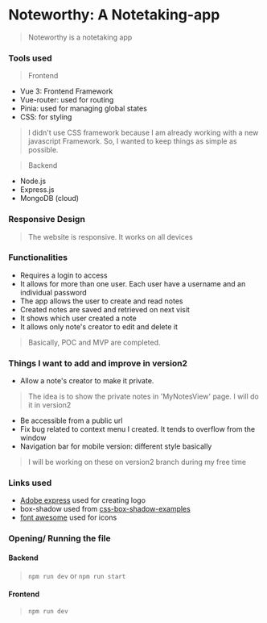 # Noteworthy: A Notetaking-app
> Noteworthy is a notetaking app

### Tools used
> Frontend
- Vue 3: Frontend Framework
- Vue-router: used for routing
- Pinia: used for managing global states 
- CSS: for styling
> I didn't use CSS framework because I am already working with a new javascript Framework. So, I wanted to keep things as simple as possible.

> Backend
- Node.js
- Express.js
- MongoDB (cloud)

### Responsive Design
> The website is responsive. It works on all devices

### Functionalities
- Requires a login to access
- It allows for more than one user. Each user have a username and an individual password
- The app allows the user to create and read notes
- Created notes are saved and retrieved on next visit
- It shows which user created a note
- It allows only note's creator to edit and delete it
> Basically, POC and MVP are completed. 

### Things I want to add and improve in version2
- Allow a note's creator to make it private. 
> The idea is to show the private notes in 'MyNotesView' page. I will do it in version2
- Be accessible from a public url
- Fix bug related to context menu I created. It tends to overflow from the window
- Navigation bar for mobile version: different style basically
> I will be working on these on version2 branch during my free time

### Links used
- [Adobe express](https://new.express.adobe.com/) used for creating logo
- box-shadow used from [css-box-shadow-examples](https://getcssscan.com/css-box-shadow-examples)
- [font awesome](https://fontawesome.com/) used for icons

### Opening/ Running the file
#### Backend
> `npm run dev` or `npm run start`
#### Frontend
> `npm run dev`

